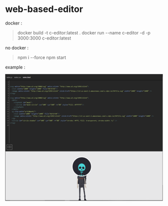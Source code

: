 # web-based-editor

docker :

> docker build -t c-editor:latest .
> docker run --name c-editor -d -p 3000:3000 c-editor:latest

no docker :

> npm i --force
> npm start

example :

![example](example.PNG "example")
